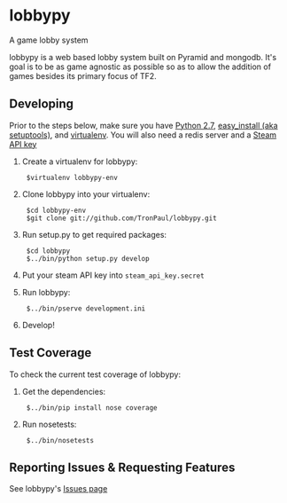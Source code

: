 lobbypy
=======

A game lobby system

lobbypy is a web based lobby system built on Pyramid and mongodb.  It's goal is to 
be as game agnostic as possible so as to allow the addition of games besides its primary focus of TF2.

Developing
----------

Prior to the steps below, make sure you have [Python 2.7](http://www.python.org/download/),
[easy\_install (aka setuptools)](http://pypi.python.org/pypi/setuptools/), and
[virtualenv](http://pypi.python.org/pypi/virtualenv/).  You will also need a
redis server and a [Steam API key](http://steamcommunity.com/dev/apikey)

1. Create a virtualenv for lobbypy:

        $virtualenv lobbypy-env

2. Clone lobbypy into your virtualenv:

        $cd lobbypy-env
        $git clone git://github.com/TronPaul/lobbypy.git

3. Run setup.py to get required packages:

        $cd lobbypy
        $../bin/python setup.py develop

4. Put your steam API key into `steam_api_key.secret`

5. Run lobbypy:

        $../bin/pserve development.ini

6. Develop!

Test Coverage
-------------

To check the current test coverage of lobbypy:

1. Get the dependencies:

        $../bin/pip install nose coverage

2. Run nosetests:

        $../bin/nosetests

Reporting Issues & Requesting Features
--------------------------------------

See lobbypy's [Issues page](https://github.com/TronPaul/lobbypy/issues)
